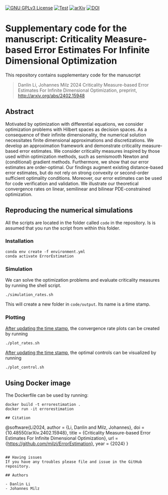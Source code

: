 [![GNU GPLv3 License](https://img.shields.io/github/license/milzj/FW4PDE)](https://choosealicense.com/licenses/gpl-3.0/)
[![Test](https://github.com/milzj/FW4PDE/actions/workflows/test-FW4PDE.yml/badge.svg?style=plastic)](https://github.com/milzj/ErrorEstimation/actions/workflows/test.yml)
[![arXiv](https://img.shields.io/badge/arXiv-2402.15948-b31b1b.svg)](http://arxiv.org/abs/2402.15948)
[![DOI](https://zenodo.org/badge/751907933.svg)](https://zenodo.org/doi/10.5281/zenodo.10798891)


# Supplementary code for the manuscript: Criticality Measure-based Error Estimates For Infinite Dimensional Optimization

This repository contains supplementary code for the manuscript
> Danlin Li, Johannes Milz 2024
> Criticality Measure-based Error Estimates For Infinite Dimensional Optimization, preprint, http://arxiv.org/abs/2402.15948

## Abstract

Motivated by optimization with differential equations, we consider optimization problems with Hilbert spaces as decision spaces. As a consequence of their infinite dimensionality, the numerical solution necessitates finite dimensional approximations and discretizations. We develop an approximation framework and demonstrate criticality measure-based error estimates. We consider criticality measures inspired by those used within optimization methods, such as semismooth Newton and (conditional) gradient methods. Furthermore, we show that our error estimates are order-optimal. Our findings augment existing distance-based error estimates, but do not rely on strong convexity or second-order sufficient optimality conditions. Moreover, our error estimates can be used for code verification and validation. We illustrate our theoretical convergence rates on linear, semilinear and bilinear PDE-constrained optimization.


## Reproducing the numerical simulations
All the scripts are located in the folder called `code` in the repository. Is is assumed that you run the script from within this folder.

### Installation

```
conda env create -f environment.yml
conda activate ErrorEstimation
```
### Simulation

We can solve the optimization problems and evaluate criticality measures by running the shell script.

```
./simulation_rates.sh
```
This will create a new folder in `code/output`. Its name is a time stamp.

### Plotting

[After updating the time stamp](https://github.com/milzj/ErrorEstimation/blob/79611618e38d88e5627e6b37275bf6d2c62bbfe3/code/plot_rates.sh#L1), the convergence rate plots can be created by running

```
./plot_rates.sh
```

[After updating the time stamp](https://github.com/milzj/ErrorEstimation/blob/79611618e38d88e5627e6b37275bf6d2c62bbfe3/code/plot_control.sh#L1), 
the optimal controls can be visualized by running

```
./plot_control.sh
```

## Using Docker image

The Dockerfile can be used by running:
```
docker build -t errorestimation .
docker run -it errorestimation

## Citation

```
@software{Li2024,
  author = {Li, Danlin and Milz, Johannes},
  doi = {10.48550/arXiv.2402.15948},
  title = {Criticality Measure-based Error Estimates For Infinite Dimensional Optimization},
  url = {https://github.com/milzj/ErrorEstimation},
  year = {2024}
}
```

## Having issues
If you have any troubles please file and issue in the GitHub repository.

## Authors

- Danlin Li
- Johannes Milz 

